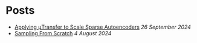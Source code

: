 # Posts

- [Applying μTransfer to Scale Sparse Autoencoders](./mutransfer_sae.html) _26 September 2024_
- [Sampling From Scratch](./sampling_from_scratch.html) _4 August 2024_

<br>
